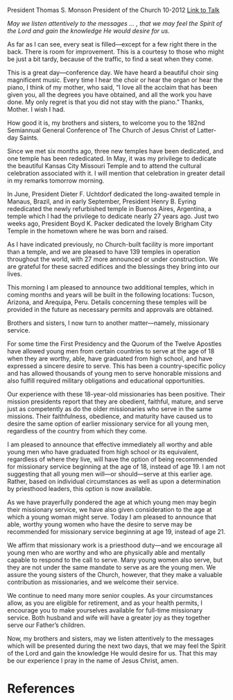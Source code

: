 President Thomas S. Monson
President of the Church
10-2012
[Link to Talk](https://www.churchofjesuschrist.org/study/general-conference/2012/10/welcome-to-conference?lang=eng)

_May we listen attentively to the messages … , that we may feel the Spirit of the Lord and gain the knowledge He would desire for us._

As far as I can see, every seat is filled—except for a few right there in the back. There is room for improvement. This is a courtesy to those who might be just a bit tardy, because of the traffic, to find a seat when they come.

This is a great day—conference day. We have heard a beautiful choir sing magnificent music. Every time I hear the choir or hear the organ or hear the piano, I think of my mother, who said, “I love all the acclaim that has been given you, all the degrees you have obtained, and all the work you have done. My only regret is that you did not stay with the piano.” Thanks, Mother. I wish I had.

How good it is, my brothers and sisters, to welcome you to the 182nd Semiannual General Conference of The Church of Jesus Christ of Latter-day Saints.

Since we met six months ago, three new temples have been dedicated, and one temple has been rededicated. In May, it was my privilege to dedicate the beautiful Kansas City Missouri Temple and to attend the cultural celebration associated with it. I will mention that celebration in greater detail in my remarks tomorrow morning.

In June, President Dieter F. Uchtdorf dedicated the long-awaited temple in Manaus, Brazil, and in early September, President Henry B. Eyring rededicated the newly refurbished temple in Buenos Aires, Argentina, a temple which I had the privilege to dedicate nearly 27 years ago. Just two weeks ago, President Boyd K. Packer dedicated the lovely Brigham City Temple in the hometown where he was born and raised.

As I have indicated previously, no Church-built facility is more important than a temple, and we are pleased to have 139 temples in operation throughout the world, with 27 more announced or under construction. We are grateful for these sacred edifices and the blessings they bring into our lives.

This morning I am pleased to announce two additional temples, which in coming months and years will be built in the following locations: Tucson, Arizona, and Arequipa, Peru. Details concerning these temples will be provided in the future as necessary permits and approvals are obtained.

Brothers and sisters, I now turn to another matter—namely, missionary service.

For some time the First Presidency and the Quorum of the Twelve Apostles have allowed young men from certain countries to serve at the age of 18 when they are worthy, able, have graduated from high school, and have expressed a sincere desire to serve. This has been a country-specific policy and has allowed thousands of young men to serve honorable missions and also fulfill required military obligations and educational opportunities.

Our experience with these 18-year-old missionaries has been positive. Their mission presidents report that they are obedient, faithful, mature, and serve just as competently as do the older missionaries who serve in the same missions. Their faithfulness, obedience, and maturity have caused us to desire the same option of earlier missionary service for all young men, regardless of the country from which they come.

I am pleased to announce that effective immediately all worthy and able young men who have graduated from high school or its equivalent, regardless of where they live, will have the option of being recommended for missionary service beginning at the age of 18, instead of age 19. I am not suggesting that all young men will—or should—serve at this earlier age. Rather, based on individual circumstances as well as upon a determination by priesthood leaders, this option is now available.

As we have prayerfully pondered the age at which young men may begin their missionary service, we have also given consideration to the age at which a young woman might serve. Today I am pleased to announce that able, worthy young women who have the desire to serve may be recommended for missionary service beginning at age 19, instead of age 21.

We affirm that missionary work is a priesthood duty—and we encourage all young men who are worthy and who are physically able and mentally capable to respond to the call to serve. Many young women also serve, but they are not under the same mandate to serve as are the young men. We assure the young sisters of the Church, however, that they make a valuable contribution as missionaries, and we welcome their service.

We continue to need many more senior couples. As your circumstances allow, as you are eligible for retirement, and as your health permits, I encourage you to make yourselves available for full-time missionary service. Both husband and wife will have a greater joy as they together serve our Father’s children.

Now, my brothers and sisters, may we listen attentively to the messages which will be presented during the next two days, that we may feel the Spirit of the Lord and gain the knowledge He would desire for us. That this may be our experience I pray in the name of Jesus Christ, amen.

# References
